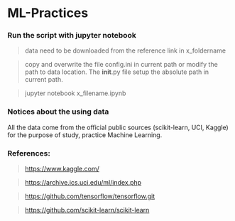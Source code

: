 # ML-Practices

### Run the script with jupyter notebook
> data need to be downloaded from the reference link in x_foldername 

> copy and overwrite the file config.ini in current path or modify the path to data location. The __init__.py file setup the absolute path in current path.

> jupyter notebook x_filename.ipynb


### Notices about the using data  
All the data come from the official public sources (scikit-learn, UCI, Kaggle) for the purpose of study, practice Machine Learning.


### References:
> https://www.kaggle.com/

> https://archive.ics.uci.edu/ml/index.php

> https://github.com/tensorflow/tensorflow.git

> https://github.com/scikit-learn/scikit-learn
